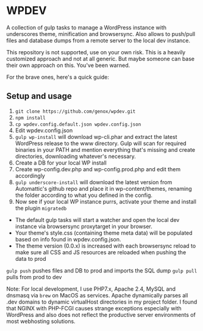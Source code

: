 # WPDEV

A collection of gulp tasks to manage a WordPress instance with underscores theme, minification and browsersync. Also allows to push/pull files and database dumps from a remote server to the local dev instance.

This repository is not supported, use on your own risk. This is a heavily customized approach and not at all generic. But maybe someone can base their own approach on this. You've been warned.

For the brave ones, here's a quick guide:

## Setup and usage

1. `git clone https://github.com/genox/wpdev.git`
2. `npm install`
3. `cp wpdev.config.default.json wpdev.config.json`
4. Edit wpdev.config.json
5. `gulp wp-install` will download wp-cli.phar and extract the latest WordPress release to the www directory. Gulp will scan for required binaries in your PATH and mention everything that's missing and create directories, downloading whatever's necessary.
6. Create a DB for your local WP install
7. Create wp-config.dev.php and wp-config.prod.php and edit them accordingly
8. `gulp underscore-install` will download the latest version from Automattic's github repo and place it in wp-content/themes, renaming the folder according to what you defined in the config.
9. Now see if your local WP instance purrs, activate your theme and install the plugin `migratedb`

* The default gulp tasks will start a watcher and open the local dev instance via browsersync proxytarget in your browser.
* Your theme's style.css (containing theme meta data) will be populated based on info found in wpdev.config.json.
* The theme version (0.0.x) is increased with each browsersync reload to make sure all CSS and JS resources are reloaded when pushing the data to prod

`gulp push` pushes files and DB to prod and imports the SQL dump
`gulp pull` pulls from prod to dev

Note: For local development, I use PHP7.x, Apache 2.4, MySQL and dnsmasq via `brew` on MacOS as services. Apache dynamically parses all .dev domains to dynamic virtualHost directories in my project folder. I found that NGINX with PHP-FCGI causes strange exceptions especially with WordPress and also does not reflect the productive server environments of most webhosting solutions.
